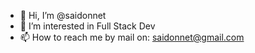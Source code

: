 - 👋 Hi, I’m @saidonnet
- 👀 I’m interested in Full Stack Dev
- 📫 How to reach me by mail on: saidonnet@gmail.com

<!---
saidonnet/saidonnet is a ✨ special ✨ repository because its `README.md` (this file) appears on your GitHub profile.
You can click the Preview link to take a look at your changes.
--->
